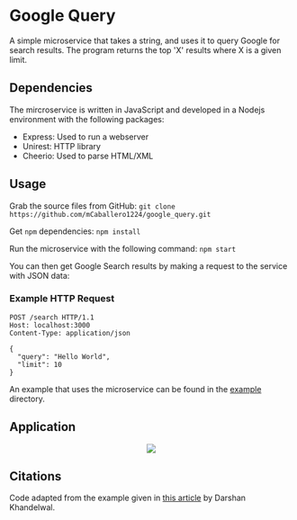 # Google Query

A simple microservice that takes a string, and uses it to query Google for search results. The program returns the top 'X' results where X is a given limit.

## Dependencies

The mircroservice is written in JavaScript and developed in a Nodejs environment with the following packages:

- Express: Used to run a webserver
- Unirest: HTTP library
- Cheerio: Used to parse HTML/XML

## Usage

Grab the source files from GitHub:
```git clone https://github.com/mCaballero1224/google_query.git```

Get `npm` dependencies:
```npm install```

Run the microservice with the following command:
```npm start```

You can then get Google Search results by making a request to the service with JSON data:

### Example HTTP Request

```
POST /search HTTP/1.1
Host: localhost:3000
Content-Type: application/json

{
  "query": "Hello World",
  "limit": 10
}
```

An example that uses the microservice can be found in the [example](https://github.com/mCaballero1224/google_query/tree/main/example) directory.

## Application

<p style="text-align:center;">
  <img src="https://github.com/mCaballero1224/google_query/blob/main/assets/UML_diagram.png" atl="UML Diagram">
</p>

## Citations

Code adapted from the example given in [this article](https://medium.com/@darshankhandelwal12/how-to-scrape-google-organic-search-results-with-node-js-d3abe0274f40) by Darshan Khandelwal.
